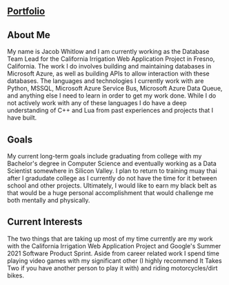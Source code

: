 ## [Portfolio](http://jwhitlow-sps-summer21.appspot.com/)

## About Me

My name is Jacob Whitlow and I am currently working as the Database Team Lead for the California Irrigation Web Application Project in Fresno, California. The work I do involves building and maintaining databases in Microsoft Azure, as well as building APIs to allow interaction with these databases. The languages and technologies I currently work with are Python, MSSQL, Microsoft Azure Service Bus, Microsoft Azure Data Queue, and anything else I need to learn in order to get my work done. While I do not actively work with any of these languages I do have a deep understanding of C++ and Lua from past experiences and projects that I have built.

## Goals

My current long-term goals include graduating from college with my Bachelor's degree in Computer Science and eventually working as a Data Scientist somewhere in Silicon Valley. I plan to return to training muay thai after I gradudate college as I currently do not have the time for it between school and other projects. Ultimately, I would like to earn my black belt as that would be a huge personal accomplishment that would challenge me both mentally and physically.

## Current Interests

The two things that are taking up most of my time currently are my work with the California Irrigation Web Application Project and Google's Summer 2021 Software Product Sprint. Aside from career related work I spend time playing video games with my significant other (I highly recommend It Takes Two if you have another person to play it with) and riding motorcycles/dirt bikes. 
